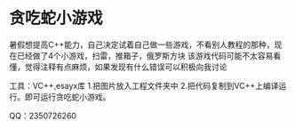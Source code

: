 # 贪吃蛇小游戏
暑假想提高C++能力，自己决定试着自己做一些游戏，不看别人教程的那种，现在已经做了4个小游戏，扫雷，推箱子，俄罗斯方块
该游戏代码可能不太容易看懂，觉得注释有点麻烦，如果发现有什么错误可以积极向我讨论

工具：VC++,esayx库
1.把图片放入工程文件夹中
2.把代码复制到VC++上编译运行。即可运行贪吃蛇小游戏。

QQ：2350726260
